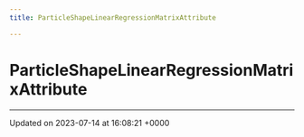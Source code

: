 ```yaml
---
title: ParticleShapeLinearRegressionMatrixAttribute

---
```


# ParticleShapeLinearRegressionMatrixAttribute





-------------------------------

Updated on 2023-07-14 at 16:08:21 +0000